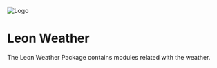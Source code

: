 ![Logo](https://repository-images.githubusercontent.com/188742674/664c5500-8023-11e9-8dc5-b2b0af6dd956)
# Leon Weather

The Leon Weather Package contains modules related with the weather.
